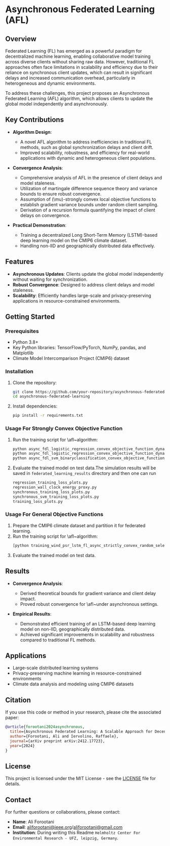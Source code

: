 # Asynchronous Federated Learning (AFL)

## Overview
Federated Learning (FL) has emerged as a powerful paradigm for decentralized machine learning, enabling collaborative model training across diverse clients without sharing raw data. However, traditional FL approaches often face limitations in scalability and efficiency due to their reliance on synchronous client updates, which can result in significant delays and increased communication overhead, particularly in heterogeneous and dynamic environments. 

To address these challenges, this project proposes an Asynchronous Federated Learning (AFL) algorithm, which allows clients to update the global model independently and asynchronously.

## Key Contributions

- **Algorithm Design**: 
  - A novel AFL algorithm to address inefficiencies in traditional FL methods, such as global synchronization delays and client drift.
  - Improved scalability, robustness, and efficiency for real-world applications with dynamic and heterogeneous client populations.

- **Convergence Analysis**:
  - Comprehensive analysis of AFL in the presence of client delays and model staleness.
  - Utilization of martingale difference sequence theory and variance bounds to ensure robust convergence.
  - Assumption of \(\mu\)-strongly convex local objective functions to establish gradient variance bounds under random client sampling.
  - Derivation of a recursion formula quantifying the impact of client delays on convergence.

- **Practical Demonstration**:
  - Training a decentralized Long Short-Term Memory (LSTM)-based deep learning model on the CMIP6 climate dataset.
  - Handling non-IID and geographically distributed data effectively.

## Features

- **Asynchronous Updates**: Clients update the global model independently without waiting for synchronization.
- **Robust Convergence**: Designed to address client delays and model staleness.
- **Scalability**: Efficiently handles large-scale and privacy-preserving applications in resource-constrained environments.

## Getting Started

### Prerequisites
- Python 3.8+
- Key Python libraries: TensorFlow/PyTorch, NumPy, pandas, and Matplotlib
- Climate Model Intercomparison Project (CMIP6) dataset

### Installation
1. Clone the repository:
   ```bash
   git clone https://github.com/your-repository/asynchronous-federated-learning.git
   cd asynchronous-federated-learning
   ```
2. Install dependencies:
   ```bash
   pip install -r requirements.txt
   ```

### Usage For Strongly Convex Objective Function

1. Run the training script for \afl~algorithm:
   ```bash
   python async_fdl_logistic_regression_convex_objective_function_dynamic_lr_12_device_fixed_energy_proxy.py
   python async_fdl_logistic_regression_convex_objective_function_dynamic_lr_12_device_fixed.py
   python async_fdl_svm_binaryclassification_convex_objective_function_dynamic_lr_12.py
   ```
2. Evaluate the trained model on test data.The simulation results will be saved in `federated_learning_results` directory and then one can run
   ```bash
   regression_training_loss_plots.py
   regression_wall_clock_energy_proxy.py
   synchronous_training_loss_plots.py
   synchronous_svm_training_loss_plots.py
   training_loss_plots.py
   ```

### Usage For General Objective Functions

1. Prepare the CMIP6 climate dataset and partition it for federated learning.
2. Run the training script for \afl~algorithm:
   ```bash
   [python training_wind_psr_lstm_fl_async_strictly_convex_random_selection.py] *this file is for extra simulation*
   ```
3. Evaluate the trained model on test data.

## Results
- **Convergence Analysis**:
  - Derived theoretical bounds for gradient variance and client delay impact.
  - Proved robust convergence for \afl~under asynchronous settings.

- **Empirical Results**:
  - Demonstrated efficient training of an LSTM-based deep learning model on non-IID, geographically distributed data.
  - Achieved significant improvements in scalability and robustness compared to traditional FL methods.

## Applications
- Large-scale distributed learning systems
- Privacy-preserving machine learning in resource-constrained environments
- Climate data analysis and modeling using CMIP6 datasets

## Citation
If you use this code or method in your research, please cite the associated paper:
```bibtex
@article{forootani2024asynchronous,
  title={Asynchronous Federated Learning: A Scalable Approach for Decentralized Machine Learning},
  author={Forootani, Ali and Iervolino, Raffaele},
  journal={arXiv preprint arXiv:2412.17723},
  year={2024}
}
```

## License
This project is licensed under the MIT License - see the [LICENSE](LICENSE) file for details.

## Contact
For further questions or collaborations, please contact:
- **Name**: Ali Forootani
- **Email**: aliforootani@ieee.org/aliforootani@gmail.com
- **Institution**: During writing this Readme `Helmholtz Center For Environmental Research - UFZ, leipzig, Germany`.

